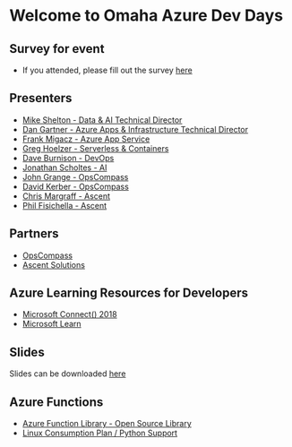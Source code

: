 # Welcome to Omaha Azure Dev Days

## Survey for event

- If you attended, please fill out the survey [here](http://aka.ms/ncrdevdayssurvey)

## Presenters

- [Mike Shelton - Data & AI Technical Director](https://www.linkedin.com/in/mshelt/)
- [Dan Gartner - Azure Apps & Infrastructure Technical Director](https://www.linkedin.com/in/dgartner/)
- [Frank Migacz - Azure App Service](https://www.linkedin.com/in/fmigacz/)
- [Greg Hoelzer - Serverless & Containers](https://www.linkedin.com/in/gregoryhoelzer/)
- [Dave Burnison - DevOps](https://www.linkedin.com/in/daveburnison/)
- [Jonathan Scholtes - AI](https://www.linkedin.com/in/jonathanscholtes/)
- [John Grange - OpsCompass](https://www.linkedin.com/in/john-grange-190ba652/)
- [David Kerber - OpsCompass](https://www.linkedin.com/in/davidkerber/)
- [Chris Margraff - Ascent](https://www.linkedin.com/in/chrismargraff/)
- [Phil Fisichella - Ascent](https://www.linkedin.com/in/phil-fisichella-a482899/)

## Partners

- [OpsCompass](https://www.opscompass.com/)
- [Ascent Solutions](https://www.ascentclouds.com/)

## Azure Learning Resources for Developers

- [Microsoft Connect() 2018](https://www.microsoft.com/en-us/connectevent/)
- [Microsoft Learn](https://docs.microsoft.com/en-us/learn/)

## Slides

Slides can be downloaded [here](https://github.com/gartdan/OmahaDevDays/tree/master/Slides)

## Azure Functions

- [Azure Function Library - Open Source Library](https://serverlesslibrary.net/)
- [Linux Consumption Plan / Python Support](https://azure.microsoft.com/en-us/blog/azure-functions-gets-better-for-python-and-javascript-developers/)
